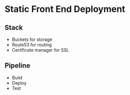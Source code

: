 # Static Front End Deployment

## Stack
- Buckets for storage
- Route53 for routing
- Certificate manager for SSL

## Pipeline
- Build
- Deploy
- Test